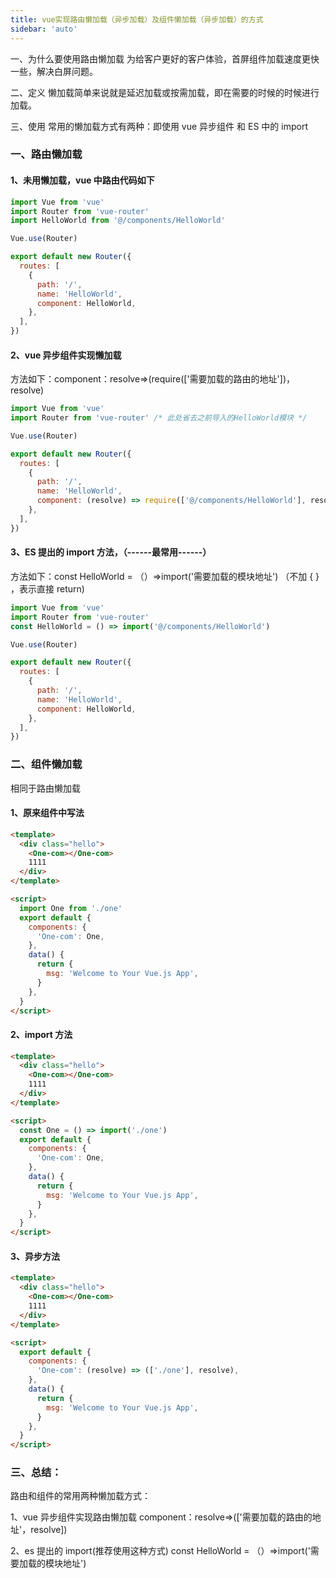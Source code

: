 ```yaml
---
title: vue实现路由懒加载（异步加载）及组件懒加载（异步加载）的方式
sidebar: 'auto'
---
```


一、为什么要使用路由懒加载
为给客户更好的客户体验，首屏组件加载速度更快一些，解决白屏问题。

二、定义
懒加载简单来说就是延迟加载或按需加载，即在需要的时候的时候进行加载。

三、使用
常用的懒加载方式有两种：即使用 vue 异步组件 和 ES 中的 import

### 一、路由懒加载

#### 1、未用懒加载，vue 中路由代码如下

```js
import Vue from 'vue'
import Router from 'vue-router'
import HelloWorld from '@/components/HelloWorld'

Vue.use(Router)

export default new Router({
  routes: [
    {
      path: '/',
      name: 'HelloWorld',
      component: HelloWorld,
    },
  ],
})
```

#### 2、vue 异步组件实现懒加载

方法如下：component：resolve=>(require(['需要加载的路由的地址'])，resolve)

```js
import Vue from 'vue'
import Router from 'vue-router' /* 此处省去之前导入的HelloWorld模块 */

Vue.use(Router)

export default new Router({
  routes: [
    {
      path: '/',
      name: 'HelloWorld',
      component: (resolve) => require(['@/components/HelloWorld'], resolve),
    },
  ],
})
```

#### 3、ES 提出的 import 方法，（------最常用------）

方法如下：const HelloWorld = （）=>import('需要加载的模块地址')
（不加 { } ，表示直接 return)

```js
import Vue from 'vue'
import Router from 'vue-router'
const HelloWorld = () => import('@/components/HelloWorld')

Vue.use(Router)

export default new Router({
  routes: [
    {
      path: '/',
      name: 'HelloWorld',
      component: HelloWorld,
    },
  ],
})
```

### 二、组件懒加载

相同于路由懒加载

#### 1、原来组件中写法

```html
<template>
  <div class="hello">
    <One-com></One-com>
    1111
  </div>
</template>

<script>
  import One from './one'
  export default {
    components: {
      'One-com': One,
    },
    data() {
      return {
        msg: 'Welcome to Your Vue.js App',
      }
    },
  }
</script>
```

#### 2、import 方法

```html
<template>
  <div class="hello">
    <One-com></One-com>
    1111
  </div>
</template>

<script>
  const One = () => import('./one')
  export default {
    components: {
      'One-com': One,
    },
    data() {
      return {
        msg: 'Welcome to Your Vue.js App',
      }
    },
  }
</script>
```

#### 3、异步方法

```html
<template>
  <div class="hello">
    <One-com></One-com>
    1111
  </div>
</template>

<script>
  export default {
    components: {
      'One-com': (resolve) => (['./one'], resolve),
    },
    data() {
      return {
        msg: 'Welcome to Your Vue.js App',
      }
    },
  }
</script>
```

### 三、总结：

路由和组件的常用两种懒加载方式：

1、vue 异步组件实现路由懒加载
component：resolve=>(['需要加载的路由的地址'，resolve])

2、es 提出的 import(推荐使用这种方式)
const HelloWorld = （）=>import('需要加载的模块地址')
